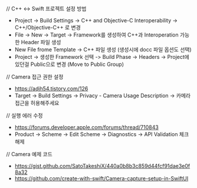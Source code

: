 // C++ <-> Swift 프로젝트 설정 방법
* Project -> Build Settings -> C++ and Objective-C Interoperability -> C++/Objective-C++ 로 변경
* File -> New -> Target -> Framework를 생성하여 C++과 Interoperation 가능한 Header 파일 생성
* New File frome Template -> C++ 파일 생성 (생성시에 docc 파일 옵션도 선택)
* Project -> 생성한 Framework 선택 -> Build Phase -> Headers -> Project에 있던걸 Public으로 변경 (Move to Public Group)

// Camera 접근 권한 설정
* https://adjh54.tistory.com/126
* Target -> Build Settings -> Privacy - Camera Usage Description -> 카메라 접근을 허용해주세요

// 실행 에러 수정
* https://forums.developer.apple.com/forums/thread/710843
* Product -> Scheme -> Edit Scheme -> Diagnostics -> API Validation 체크 해제

// Camera 예제 코드
* https://gist.github.com/SatoTakeshiX/440a0b8b3c859d44fcf91dae3e0f8a32
* https://github.com/create-with-swift/Camera-capture-setup-in-SwiftUI
